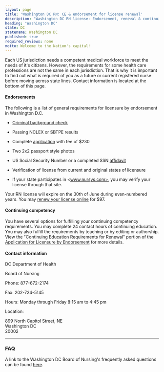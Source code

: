 ```yaml
---
layout: page
title: 'Washington DC RN: CE & endorsement for license renewal'
description: "Washington DC RN license: Endorsement, renewal & continuing education details. Stay informed & meet requirements."
heading: "Washington DC"
state: DC
statename: Washington DC
published: true
required_reviews: none
motto: Welcome to the Nation's capital!
---
```


Each US jurisdiction needs a competent medical workforce to meet the needs of it's citizens. However, the requirements for some health care professions are not the same in each jurisdiction. That is why it is important to find out what is required of you as a future or current registered nurse before moving across state lines. Contact information is located at the bottom of this page.

#### Endorsements

The following is a list of general requirements for licensure by endorsement in Washington D.C.

*   [Criminal background check](https://dchealth.dc.gov/service/criminal-background-check)
    
*   Passing NCLEX or SBTPE results
    
*   Complete [application](https://dchealth.dc.gov/sites/default/files/dc/sites/doh/page_content/attachments/REGISTERED%20NURSE%20ENDORSEMENT%20APPLICATION%204%2026%202019_0.pdf) with fee of $230
    
*   Two 2x2 passport style photos
    
*   US Social Security Number or a completed SSN [affidavit](https://dchealth.dc.gov/sites/default/files/dc/sites/doh/publication/attachments/MTL_%20AFFIDAVIT_0.pdf)
    
*   Verification of license from current and original states of licensure
    
*   If your state participates in <www.nursys.com>, you may verify your license through that site.
        

Your RN license will expire on the 30th of June during even-numbered years. You may [renew your license online](https://dchealth.dc.gov/service/professional-license-applications) for $97.

#### Continuing competency

You have several options for fulfilling your continuing competency requirements. You may complete 24 contact hours of continuing education. You may also fulfill the requirements by teaching or by editing or authorship. View the "Continuing Education Requirements for Renewal" portion of the [Application for Licensure by Endorsement](https://dchealth.dc.gov/sites/default/files/dc/sites/doh/page_content/attachments/REGISTERED%20NURSE%20ENDORSEMENT%20APPLICATION%204%2026%202019_0.pdf) for more details.

#### Contact information

DC Department of Health

Board of Nursing

Phone: 877-672-2174

Fax: 202-724-5145

Hours: Monday through Friday 8:15 am to 4:45 pm

Location:

899 North Capitol Street, NE  
Washington DC  
20002

* * *

### FAQ

A link to the Washington DC Board of Nursing's frequently asked questions can be found [here](https://dchealth.dc.gov/page/2022-rnaprn-renewal-frequently-asked-questions).
